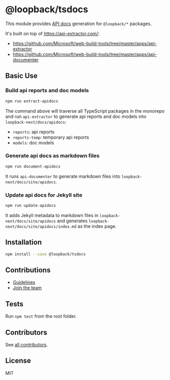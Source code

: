 # @loopback/tsdocs

This module provides [API docs](https://github.com/Microsoft/tsdoc) generation
for `@loopback/*` packages.

It's built on top of https://api-extractor.com/:

- https://github.com/Microsoft/web-build-tools/tree/master/apps/api-extractor
- https://github.com/Microsoft/web-build-tools/tree/master/apps/api-documenter

## Basic Use

### Build api reports and doc models

```sh
npm run extract-apidocs
```

The command above will traverse all TypeScript packages in the monorepo and run
`api-extractor` to generate api reports and doc models into
`loopback-next/docs/apidocs`:

- `reports`: api reports
- `reports-temp`: temporary api reports
- `models`: doc models

### Generate api docs as markdown files

```sh
npm run document-apidocs
```

It runs `api-documenter` to generate markdown files into
`loopback-next/docs/site/apidocs`.

### Update api docs for Jekyll site

```sh
npm run update-apidocs
```

It adds Jekyll metadata to markdown files in `loopback-next/docs/site/apidocs`
and generates `loopback-next/docs/site/apidocs/index.md` as the index page.

## Installation

```sh
npm install --save @loopback/tsdocs
```

## Contributions

- [Guidelines](https://github.com/strongloop/loopback-next/blob/master/docs/CONTRIBUTING.md)
- [Join the team](https://github.com/strongloop/loopback-next/issues/110)

## Tests

Run `npm test` from the root folder.

## Contributors

See
[all contributors](https://github.com/strongloop/loopback-next/graphs/contributors).

## License

MIT
